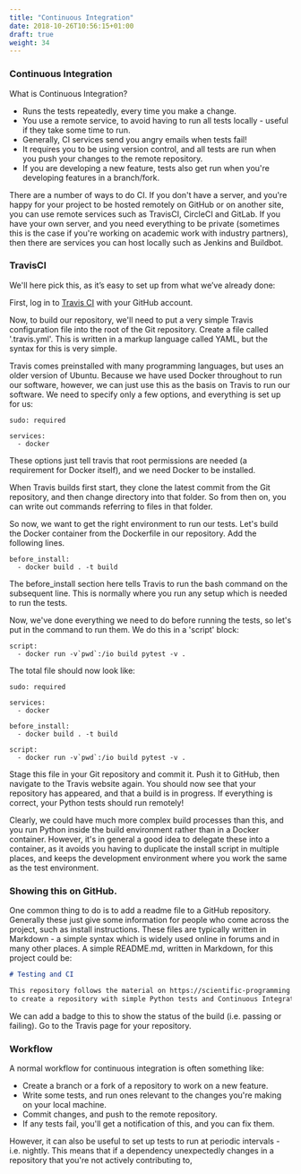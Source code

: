 ```yaml
---
title: "Continuous Integration"
date: 2018-10-26T10:56:15+01:00
draft: true
weight: 34
---
```


### Continuous Integration

What is Continuous Integration?

* Runs the tests repeatedly, every time you make a change.
* You use a remote service, to avoid having to run all tests locally - useful if they take some time to run.
* Generally, CI services send you angry emails when tests fail!
* It requires you to be using version control, and all tests are run when you push your changes to the remote repository.
* If you are developing a new feature, tests also get run when you're developing features in a branch/fork.

There are a number of ways to do CI. If you don't have a server, and you're happy for your project to be hosted remotely on GitHub or on another site, you can use remote services such as TravisCI, CircleCI and GitLab. If you have your own server, and you need everything to be private (sometimes this is the case if you're working on academic work with industry partners), then there are services you can host locally such as Jenkins and Buildbot.

### TravisCI

We'll here pick this, as it’s easy to set up from what we’ve already done:

First, log in to [Travis CI](https://travis-ci.org/) with your GitHub account.

Now, to build our repository, we'll need to put a very simple Travis configuration file into the root of the Git repository. Create a file called '.travis.yml'. This is written in a markup language called YAML, but the syntax for this is very simple.

Travis comes preinstalled with many programming languages, but uses an older version of Ubuntu. Because we have used Docker throughout to run our software, however, we can just use this as the basis on Travis to run our software. We need to specify only a few options, and everything is set up for us:

```
sudo: required

services:
  - docker
```

These options just tell travis that root permissions are needed (a requirement for Docker itself), and we need Docker to be installed.

When Travis builds first start, they clone the latest commit from the Git repository, and then change directory into that folder. So from then on, you can write out commands referring to files in that folder.

So now, we want to get the right environment to run our tests. Let's build the Docker container from the Dockerfile in our repository. Add the following lines.

```
before_install:
  - docker build . -t build
```

The before_install section here tells Travis to run the bash command on the subsequent line. This is normally where you run any setup which is needed to run the tests.

Now, we've done everything we need to do before running the tests, so let's put in the command to run them. We do this in a 'script' block:

```
script:
  - docker run -v`pwd`:/io build pytest -v .
```

The total file should now look like:

```
sudo: required

services:
  - docker

before_install:
  - docker build . -t build

script:
  - docker run -v`pwd`:/io build pytest -v .
```

Stage this file in your Git repository and commit it. Push it to GitHub, then navigate to the Travis website again. You should now see that your repository has appeared, and that a build is in progress. If everything is correct, your Python tests should run remotely!

Clearly, we could have much more complex build processes than this, and you run Python inside the build environment rather than in a Docker container. However, it's in general a good idea to delegate these into a container, as it avoids you having to duplicate the install script in multiple places, and keeps the development environment where you work the same as the test environment.

### Showing this on GitHub.

One common thing to do is to add a readme file to a GitHub repository. Generally these just give some information for people who come across the project, such as install instructions. These files are typically written in Markdown - a simple syntax which is widely used online in forums and in many other places. A simple README.md, written in Markdown, for this project could be:

```markdown
# Testing and CI

This repository follows the material on https://scientific-programming.github.io
to create a repository with simple Python tests and Continuous Integration set up.
```

We can add a badge to this to show the status of the build (i.e. passing or failing). Go to the Travis page for your repository.

### Workflow

A normal workflow for continuous integration is often something like:

* Create a branch or a fork of a repository to work on a new feature.
* Write some tests, and run ones relevant to the changes you're making on your local machine.
* Commit changes, and push to the remote repository.
* If any tests fail, you'll get a notification of this, and you can fix them.

However, it can also be useful to set up tests to run at periodic intervals - i.e. nightly.
This means that if a dependency unexpectedly changes in a repository that you're not actively contributing to,
